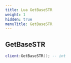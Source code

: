 ```yaml
---
title: Lua GetBaseSTR
weight: 1
hidden: true
menuTitle: GetBaseSTR
---
```

## GetBaseSTR
```lua
client:GetBaseSTR(); -- int
```